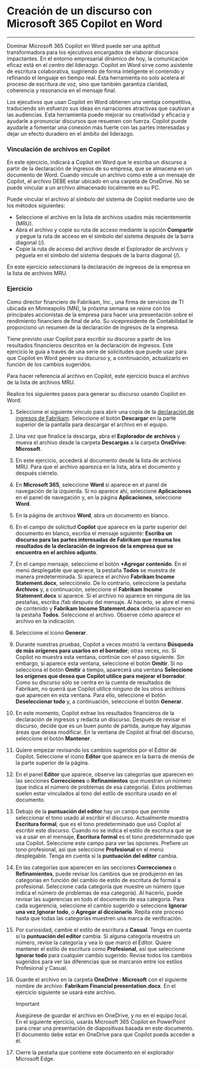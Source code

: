 
# Creación de un discurso con Microsoft 365 Copilot en Word
---
Dominar Microsoft 365 Copilot en Word puede ser una aptitud transformadora para los ejecutivos encargados de elaborar discursos impactantes. En el entorno empresarial dinámico de hoy, la comunicación eficaz está en el centro del liderazgo. Copilot en Word sirve como asistente de escritura colaborativa, sugiriendo de forma inteligente el contenido y refinando el lenguaje en tiempo real. Esta herramienta no solo acelera el proceso de escritura de voz, sino que también garantiza claridad, coherencia y resonancia en el mensaje final.

Los ejecutivos que usan Copilot en Word obtienen una ventaja competitiva, traduciendo sin esfuerzo sus ideas en narraciones atractivas que cautivan a las audiencias. Esta herramienta puede mejorar su creatividad y eficacia y ayudarle a pronunciar discursos que resuenen con fuerza. Copilot puede ayudarle a fomentar una conexión más fuerte con las partes interesadas y dejar un efecto duradero en el ámbito del liderazgo.

### Vinculación de archivos en Copilot

En este ejercicio, indicará a Copilot en Word que le escriba un discurso a partir de la declaración de ingresos de su empresa, que se almacena en un documento de Word. Cuando vincule un archivo como este a un mensaje de Copilot, el archivo DEBE estar ubicado en una carpeta de OneDrive. No se puede vincular a un archivo almacenado localmente en su PC.

Puede vincular el archivo al símbolo del sistema de Copilot mediante uno de los métodos siguientes:

- Seleccione el archivo en la lista de archivos usados más recientemente (MRU).
- Abra el archivo y copie su ruta de acceso mediante la opción **Compartir** y pegue la ruta de acceso en el símbolo del sistema después de la barra diagonal (/).
- Copie la ruta de acceso del archivo desde el Explorador de archivos y péguela en el símbolo del sistema después de la barra diagonal (/).

En este ejercicio seleccionará la declaración de ingresos de la empresa en la lista de archivos MRU.

### Ejercicio

Como director financiero de Fabrikam, Inc., una firma de servicios de TI ubicada en Minneapolis (MN), la próxima semana se reúne con los principales accionistas de la empresa para hacer una presentación sobre el rendimiento financiero de final de año. Su vicepresidente de Contabilidad le proporcionó un resumen de la declaración de ingresos de la empresa.

Tiene previsto usar Copilot para escribir su discurso a partir de los resultados financieros descritos en la declaración de ingresos. Este ejercicio le guía a través de una serie de solicitudes que puede usar para que Copilot en Word genere su discurso y, a continuación, actualizarlo en función de los cambios sugeridos.

Para hacer referencia al archivo en Copilot, este ejercicio busca el archivo de la lista de archivos MRU.

Realice los siguientes pasos para generar su discurso usando Copilot en Word:

1. Seleccione el siguiente vínculo para abrir una copia de la [declaración de ingresos de Fabrikam](https://go.microsoft.com/fwlink/?linkid=2268823). Seleccione el botón **Descargar** en la parte superior de la pantalla para descargar el archivo en el equipo.
1. Una vez que finalice la descarga, abra el **Explorador de archivos** y mueva el archivo desde la carpeta **Descargas** a la carpeta **OneDrive: Microsoft**.
1. En este ejercicio, accederá al documento desde la lista de archivos MRU. Para que el archivo aparezca en la lista, abra el documento y después ciérrelo.
1. En **Microsoft 365**, seleccione **Word** si aparece en el panel de navegación de la izquierda. Si no aparece ahí, seleccione **Aplicaciones** en el panel de navegación y, en la página **Aplicaciones**, seleccione **Word**.
1. En la página de archivos **Word**, abra un documento en blanco.
1. En el campo de solicitud **Copilot** que aparece en la parte superior del documento en blanco, escriba el mensaje siguiente: **Escriba un discurso para las partes interesadas de Fabrikam que resuma los resultados de la declaración de ingresos de la empresa que se encuentra en el archivo adjunto**.
1. En el campo mensaje, seleccione el botón **+Agregar contenido**. En el menú desplegable que aparece, la pestaña **Todos** se muestra de manera predeterminada. Si aparece el archivo **Fabrikam Income Statement.docx**, selecciónelo. De lo contrario, seleccione la pestaña **Archivos** y, a continuación, seleccione el **Fabrikam Income Statement.docx** si aparece. Si el archivo no aparece en ninguna de las pestañas, escriba /fab después del mensaje. Al hacerlo, se abre el menú de contenido y **Fabrikam Income Statement.docx** debería aparecer en la pestaña **Todos**. Seleccione el archivo. Observe cómo aparece el archivo en la indicación.
1. Seleccione el icono **Generar**. 
1. Durante nuestras pruebas, Copilot a veces mostró la ventana **Búsqueda de más orígenes para usarlos en el borrador**; otras veces, no. Si Copilot no muestra esta ventana, continúe con el paso siguiente. Sin embargo, si aparece esta ventana, seleccione el botón **Omitir**. Si no selecciona el botón **Omitir** a tiempo, aparecerá una ventana **Seleccione los orígenes que desea que Copilot utilice para mejorar el borrador**. Como su discurso sólo se centra en la cuenta de resultados de Fabrikam, no querrá que Copilot utilice ninguno de los otros archivos que aparecen en esta ventana. Para ello, seleccione el botón **Deseleccionar todo** y, a continuación, seleccione el botón **Generar**.  
1. En este momento, Copilot extrae los resultados financieros de la declaración de ingresos y redacta un discurso. Después de revisar el discurso, decide que es un buen punto de partida, aunque hay algunas áreas que desea modificar. En la ventana de Copilot al final del discurso, seleccione el botón **Mantener**.
1. Quiere empezar revisando los cambios sugeridos por el Editor de Copilot. Seleccione el icono **Editor** que aparece en la barra de menús de la parte superior de la página.
1. En el panel **Editor** que aparece, observe las categorías que aparecen en las secciones **Correcciones** o **Refinamientos** que muestran un número (que indica el número de problemas de esa categoría). Estos problemas suelen estar vinculados al tono del estilo de escritura usado en el documento.
1. Debajo de la **puntuación del editor** hay un campo que permite seleccionar el tono usado al escribir el discurso. Actualmente muestra **Escritura formal**, que es el tono predeterminado que usó Copilot al escribir este discurso. Cuando no se indica el estilo de escritura que se va a usar en el mensaje, **Escritura formal** es el tono predeterminado que usa Copilot. Seleccione este campo para ver las opciones. Prefiere un tono profesional, así que seleccione **Profesional** en el menú desplegable. Tenga en cuenta si la **puntuación del editor** cambia.
1. En las categorías que aparecen en las secciones **Correcciones** o **Refinamientos**, puede revisar los cambios que se produjeron en las categorías en función del cambio de estilo de escritura de formal a profesional. Seleccione cada categoría que muestre un número (que indica el número de problemas de esa categoría). Al hacerlo, puede revisar las sugerencias en todo el documento de esa categoría. Para cada sugerencia, seleccione el cambio sugerido o seleccione **Ignorar una vez**,**Ignorar todo**, o **Agregar al diccionario**. Repita este proceso hasta que todas las categorías muestren una marca de verificación.
1. Por curiosidad, cambie el estilo de escritura a **Casual**. Tenga en cuenta si la **puntuación del editor** cambia. Si alguna categoría muestra un número, revise la categoría y vea lo que marcó el Editor. Quiere mantener el estilo de escritura como **Profesional**, así que seleccione **Ignorar todo** para cualquier cambio sugerido. Revise todos los cambios sugeridos para ver las diferencias que se marcaron entre los estilos Profesional y Casual.
1. Guarde el archivo en la carpeta **OneDrive : Microsoft** con el siguiente nombre de archivo: **Fabrikam Financial presentation.docx**. En el ejercicio siguiente se usará este archivo.

    > [!IMPORTANT]
    >  Asegúrese de guardar el archivo en OneDrive, y no en el equipo local. En el siguiente ejercicio, usarás Microsoft 365 Copilot en PowerPoint para crear una presentación de diapositivas basada en este documento. El documento debe estar en OneDrive para que Copilot pueda acceder a él.

1. Cierre la pestaña que contiene este documento en el explorador Microsoft Edge.

